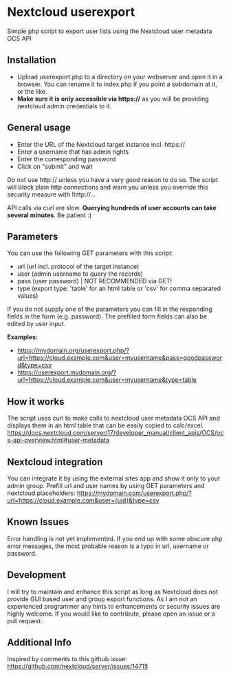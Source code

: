 # Nextcloud userexport
Simple php script to export user lists using the Nextcloud user metadata OCS API

## Installation
- Upload userexport.php to a directory on your webserver and open it in a browser. You can rename it to index.php if you point a subdomain at it, or the like.
- **Make sure it is only accessible via https://** as you will be providing nextcloud admin credentials to it.

## General usage
- Enter the URL of the Nextcloud target instance incl. https://
- Enter a username that has admin rights
- Enter the corresponding password
- Click on "submit" and wait

Do not use http:// unless you have a very good reason to do so.
The script will block plain http connections and warn you unless you override this security measure with !http://...

API calls via curl are slow. **Querying hundreds of user accounts can take several minutes**. Be patient :)

## Parameters
You can use the following GET parameters with this script:

- url (url incl. protocol of the target instance)
- user (admin username to query the records)
- pass (user password) | NOT RECOMMENDED via GET!
- type (export type: 'table' for an html table or 'csv' for comma separated values)

If you do not supply one of the parameters you can fill in the responding fields in the form (e.g. password).
The prefilled form fields can also be edited by user input.

**Examples:**

- https://mydomain.org/userexport.php/?url=https://cloud.example.com&user=myusername&pass=goodpassword&type=csv
- https://userexport.mydomain.org/?url=https://cloud.example.com&user=myusername&type=table

## How it works
The script uses curl to make calls to nextcloud user metadata OCS API and displays them in an html table that can be easily copied to calc/excel.
https://docs.nextcloud.com/server/17/developer_manual/client_apis/OCS/ocs-api-overview.html#user-metadata

## Nextcloud integration
You can integrate it by using the external sites app and show it only to your admin group.
Prefill url and user names by using GET parameters and nextcloud placeholders:
https://mydomain.com/userexport.php/?url=https://cloud.example.com&user={uid}&type=csv

## Known Issues
Error handling is not yet implemented.
If you end up with some obscure php error messages, the most probable reason is a typo in url, username or password.

## Development
I will try to maintain and enhance this script as long as Nextcloud does not provide GUI based user and group export functions.
As I am not an experienced programmer any hints to enhancements or security issues are highly welcome. If you would like to contribute, please open an issue or a pull request.

## Additional Info
Inspired by comments to this github issue:
https://github.com/nextcloud/server/issues/14715
